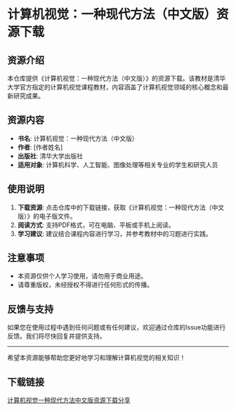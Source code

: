 # 计算机视觉：一种现代方法（中文版）资源下载

## 资源介绍

本仓库提供《计算机视觉：一种现代方法（中文版）》的资源下载。该教材是清华大学官方指定的计算机视觉课程教材，内容涵盖了计算机视觉领域的核心概念和最新研究成果。

## 资源内容

- **书名**: 计算机视觉：一种现代方法（中文版）
- **作者**: [作者姓名]
- **出版社**: 清华大学出版社
- **适用对象**: 计算机科学、人工智能、图像处理等相关专业的学生和研究人员

## 使用说明

1. **下载资源**: 点击仓库中的下载链接，获取《计算机视觉：一种现代方法（中文版）》的电子版文件。
2. **阅读方式**: 支持PDF格式，可在电脑、平板或手机上阅读。
3. **学习建议**: 建议结合课程内容进行学习，并参考教材中的习题进行实践。

## 注意事项

- 本资源仅供个人学习使用，请勿用于商业用途。
- 请尊重版权，未经授权不得进行任何形式的传播。

## 反馈与支持

如果您在使用过程中遇到任何问题或有任何建议，欢迎通过仓库的Issue功能进行反馈。我们将尽快回复并提供支持。

---

希望本资源能够帮助您更好地学习和理解计算机视觉的相关知识！

## 下载链接

[计算机视觉一种现代方法中文版资源下载分享](https://pan.quark.cn/s/c737ea0cfbde)